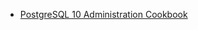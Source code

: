 
-   [PostgreSQL 10 Administration Cookbook](https://www.2ndquadrant.com/en/books/postgresql-10-administration-cookbook/)